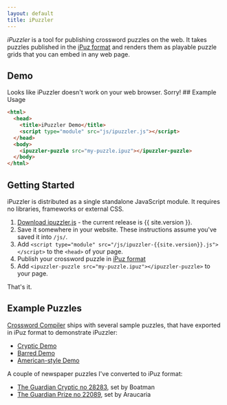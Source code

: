 ```yaml
---
layout: default
title: iPuzzler
---
```

*iPuzzler* is a tool for publishing crossword puzzles on the web. It takes puzzles published in the [iPuz format](http://www.ipuz.org) and renders them as playable puzzle grids that you can embed in any web page.
## Demo
<ipuzzler-puzzle id="ipuzzler-demo" src="puzzles/homepage.ipuz">
Looks like iPuzzler doesn't work on your web browser. Sorry!
</ipuzzler-puzzle>
## Example Usage

```html
<html>
  <head>
    <title>iPuzzler Demo</title>
    <script type="module" src="js/ipuzzler.js"></script>
  </head>
  <body>
    <ipuzzler-puzzle src="my-puzzle.ipuz"></ipuzzler-puzzle>
  </body>
</html>
```
## Getting Started

iPuzzler is distributed as a single standalone JavaScript module. It requires no libraries, frameworks or external CSS.

1. [Download ipuzzler.js](/ipuzzler/ipuzzler-{{site.version}}.js) - the current release is {{ site.version }}.
1. Save it somewhere in your website. These instructions assume you've saved it into `/js/`.
1. Add `<script type="module" src="/js/ipuzzler-{{site.version}}.js"></script>` to the `<head>` of your page.
1. Publish your crossword puzzle in [iPuz format](http://www.ipuz.org/)
1. Add `<ipuzzler-puzzle src="my-puzzle.ipuz"></ipuzzler-puzzle>` to your page.

That's it.

## Example Puzzles

[Crossword Compiler](https://www.crossword-compiler.com/) ships with several sample puzzles, that have exported in iPuz format to demonstrate iPuzzler:

* [Cryptic Demo](puzzle?ipuz=puzzles/ccw-cryptic-demo.ipuz)
* [Barred Demo](puzzle?ipuz=puzzles/ccw-barred-demo.ipuz)
* [American-style Demo](puzzle?ipuz=puzzles/ccw-american-demo.ipuz)

A couple of newspaper puzzles I've converted to iPuz format:

* [The Guardian Cryptic no 28283](puzzle?ipuz=puzzles/guardian-cryptic-28283-boatman.ipuz), set by Boatman
* [The Guardian Prize no 22089](puzzle?ipuz=puzzles/guardian-prize-22089-araucaria-20001223.ipuz), set by Araucaria
